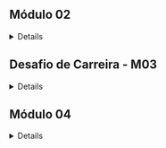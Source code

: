 ## Módulo 02
<details >
 
### Conteúdos a serem trabalhados nesse módulo:
<details >
 
#### Carreira:
* Gestão de tempo
* Currículo e carta de apresentação
* LinkedIn: primeiros passos


#### Lógica de Programação:
* Tipos de Dados II
* Tipos Utilitários
* Métodos de strings
* Métodos de arrays I
* Métodos de arrays II
* Métodos de arrays III

</details>


### O que eu já sei sobre os assuntos que serão abordados nesse módulo?
<details >
 
#### Carreira:
* Gestão de tempo:
  * Uma metodologia ou mesmo sistemas que auxiliam a pessoa a gerir melhor sua rotina, tarefas ou mesmos compromissos pessoais num período sem comprometer ou sobrecarregar seu dia.
* Currículo e carta de apresentação:
  * Currículo é o documento na qual a empresa tem o primeiro contato com o candidato, observando as qualidades, experiencias e sua formação descrita. A carta de apresentação seria um documento para mostrar suas motivações para a empresa escolher o indivíduo. </p>
* LinkedIn: primeiros passos:
  * É uma rede social voltada para o âmbito profissional, sendo uma versão melhorada do currículo, onde além de incluir tudo o que há no currículo, pode-se acrescentar projeto que está fazendo no momento, seguir pessoas da mesma área de atuação e procurar vagas de emprego. </p>

#### Lógica de Programação:
* Funções:
  * Comando criado no qual o usuário precisa passar apenas informações necessárias, pois já há uma lógica automatizada para realizar o assunto.</p>
* Tipos de Dados II:
  * Um complemento dos dados que já foram apresentados, definindo o tipo da variável para aceitar apenas o atributo que se pede.</p>
* Tipos Utilitários:
  * Seria um complemento que auxilie na estrutura do código para facilitar quando se está trabalhando com muitas informações de diferentes tipos.</p>
* Métodos de strings:
  * Complementos que auxiliam ou transformam a variável do tipo string.</p>
* Métodos de arrays I, II e III:
  * Formas mais práticas de trabalhar com listas, devido aos seus manipuladores que facilitam a realizar determinadas ações sem a necessidade de grandes quantidades de código.</p>

</details > 

### O que quero aprender sobre os assuntos que serão abordados nesse módulo?
<details >

#### Carreira:
* Gestão de tempo:
    * Descobrir metodologias ou ideias que auxiliem a administrar e organizar todas as tarefas do dia no período de 24h sem ficar esgotado no final do dia.
* Currículo e carta de apresentação:
    * Ideias de como elaborar para ficar atrativo aos olhos do recrutador e acabar gerando a possibilidade de acontecer no minimo uma entrevista.
* LinkedIn: primeiros passos:
    * Como montar e estruturar ao ponto de conseguir capturar mais vagas e não cair nos bots de eliminação. 

#### Lógica de Programação:
* Funções:
    * A criar a estrutura da função de forma correta e de fácil compreensão para caso precise olhar após algum tempo não ficar perdido. E se tiver formas mais simples e práticas para se aplicar no dia a dia.
* Tipos de Dados II:
    * Entender melhor a sua aplicação e como isso impacta o código. Além disso, aprender a lidar e como retornar o que se pede.
* Tipos Utilitários:
    * Como manipular e entender quando terceiros manipularam. Além de saber identificar o que está sendo e por que está sendo feito.
* Métodos de strings:
    * Aprender a utilizar de forma correta e suas possibilidades de utilização e suas limitações.
* Métodos de arrays I, II e III:
    * Aprender a trabalhar e acessar as listas quando há muitas informações dentro dela. Entender como usar e quando usar tal manipulador.
</details > 
 
### Minha evolução: o que aprendi sobre os assuntos que foram abordados nesse módulo?
<details >

#### Carreira:
* Gestão de tempo:
    * Foram apresentados quatro temas importantes: planejamento, cronograma, ferramentas e urgência de tarefas.</p>
    * Com o planejamento entendi que todas as áreas de um indivíduo podem ser divididas em metas de curtas, medias e de longo prazo para guiar onde quer chegar. 
    * Com o cronograma entender melhor o quanto de tempo você mesmo leva para realizar cada atividade e como organizar isso no seu dia a dia. 
    * As ferramentas podem ser tanto físicas como papel e caneta, como digitais Trello, Notion ou mesmo Google Calendar, a importância é conseguir visualizar e utilizar a teu favor. 
    * A urgência das tarefas que são divididas em níveis de mais urgência a delegar para outra pessoa. 
    * Mesmo com toda a gestão de tempo, ter um tempo longe da tela é tão importante como criar uma rotina de trabalho, assim não ficando sobrecarregado e nem desfocado do que precisa ser feito.
* Currículo e carta de apresentação:
    * Antes de estrutura o currículo é necessário fazer uma autoanalise das coisas que voce busca numa empresa, junto aos seus pontos fortes e fracos para a vaga que está se candidatando. 
    * Com uma vaga escolhida, a necessidade de se criar um currículo que se adeque de maneira simples e clara, listando as principais informações que tem relevância para a área da mais atual para as mais antigas. 
    * A utilização da IA contra ela mesma, uma vez que é ela que acaba ‘garimpando’ quem dá continuidade ao processo. 
* LinkedIn: primeiros passos:
    * A elaboração do perfil do LinkedIn já começa com o Banner para remeter a ideia do que é o perfil, seguido por uma foto de perfil mais profissional. As palavras-chave são importantes para identificar o que você quer e faz. As demais informações são semelhantes ao que se coloca no currículo, mas podendo ser mais detalhado em suas explicações. A principal diferença é poder publicar os projetos que fez ou está fazendo para mostrar que você é uma pessoa ativa na rede.
    * A captação de vagas pode ocorrer por busca manual ou por vagas divulgadas, mas para isso é preciso fazer Networking, uma vez que perfis de 1º e 2º podem ver seu perfil, já os 3º não consegue. Quando procurando vagas é preciso ter as competências exigidas pela vaga, essas competências podem e devem estar no perfil do usuário.

#### Lógica de Programação:
* Funções:
    * Ao final da aula é possível entender o propósito das funções, que nada mais é a de facilitar a execução de tarefas quando há muita informação repetitiva. Foi visto duas formas de trabalha com função: function e arrow function. Também foi visto como definir o tipo de dados do parâmetro e como isso afeta e auxilia na execução do código. 
* Tipos de Dados II:
    * Foi reforçado o que é e para que serve o type, como também a maneira de executar o código quando se tem muitos elementos dentro de um array. Além dos tipos genéricos, foi apresentado o tipo literal e como utilizar em possíveis casos do dia a dia. A utilização de união de tipos que é por ‘|’ e tipos de conjuntos que precisa de ‘&’. Foi visto Type Narrowing que é o estreitamento para deixar mais assertivo o tipo utilizado e Type Assertion que serve para força um tipo quando você desconhece ou vem de outro código.
* Tipos Utilitários:
    * Há diferentes de manipulação, sendo possível até mesmos manipular os tipos. É possível manipular as propriedades que sejam requisitadas de forma parcial ou até mesma de forma obrigatória, como também a definição que impede alteração deixando apenas como leitura. 
    * Também foi visto como criar tipo selecionando apenas propriedades que deseja ou mesmo excluindo propriedades especificas quando há muitas no mesmo tipo. 
    * Algumas vezes quando muitas propriedades do mesmo tipo são possíveis utilizar um utilitário que permite definir todos as propriedades com o mesmo tipo sem a necessidade de repetir no código.
    * Quando se tem tipos com muitas propriedades também é possível utilizar um utilitário que exclui os tipos que deseja e retorna todo o restante. Mas também é possível utilizar um utilitário que extrai o que você quer e retorna em um novo tipo tudo aquilo que extraiu.
* Métodos de strings:
    * Ao final da aula, aprendi diferentes maneiras de manipular a string, desde a eliminação de espaços vazios antes e depois das palavras, como padronizar as palavras deixando-as em maiúsculas ou minúsculas.
    * Também visto formas extrair quantidades de caracteres partindo do início ou final da string, ou mesmo substituir uma ou todas as strings por outra. Foi apresentado uma forma de autocompletar com espaços em branco ou texto tanto antes ou após a string.
    * Por último, dois métodos de retorna, um sendo pelo índice de uma string e o outro por método booleano, caso tenha encontrado ou não. 
* Métodos de arrays I:
    * Foram apresentadas funções nativas do typescript que facilitam a manipulação de array, como acrescentar ou remover elementos do array, podendo ser feito antes ou após o array. Também é possível verificar a posição do elemento dentro do array ou até mesmo se ele existe ou não.
    * Foi visto como inverter a ordem do array, unir elementos que estão dentro do array e retornar uma parte apenas do array definindo o inicio e/ou final a partir do índice informado.
* Métodos de arrays II:
    * Foram apresentadas formas nativas utilizando tempo para mostrar o que se pedia. Além disso, duas formas de verificação, uma na qual todos os elementos precisam ser verdadeiros para retornar ‘true’ e outros onde apenas um elemento precisa ser verdadeiro para validar o teste.
    * Outras funções nativas são as buscas de elementos dentro do array, enquanto possuía uma que retorna o elemento caso exista, possui outra que retorna o índice do elemento dentro do array.
    * Uma função que é bastante útil foi de filtragem do array, pois ele filtra e retorna um novo array com todos os elementos encontrados. Enquanto há outro que percorre o array e retorna com um novo formato que a própria pessoa precisa.
* Métodos de arrays III:
    * Outras funções nativas foram a de ordenação de elementos de um array, enquanto uma função é para o tipo numérico e utiliza o código Unicode para ordenar, a outra função é usada para o tipo string.
    * Utilizar o código Unicode implica em não ter um array em ordem crescente ou descrente de forma correta para o usuário, foi visto formas de deixar corretamente a ordenação para o usuário. 
    * Uma última função apresentada foi a de redução, ela reduz todos os elementos de um array ou de vários arrays em apenas um único valor, sempre acumulando os valores até chegar em apenas um único valor acumulado.

</details >
</details>


## Desafio de Carreira - M03
<details >
 
### Conteúdos a serem trabalhados nesse módulo:
<details >
 
#### Carreira:
* GitHub
* Comunicação
* Pesquisa e leitura de documentações
* Autoconhecimento e Inteligência Emocional
* Tendências em tecnologia

#### Back-end:
* Testes Automatizados
* Primeiro Servidor
* Rotas, Intermediários e Controladores
* API REST
* Orientação a Objetos
* API REST Prática com Orientação a Objetos
* Assincronismo e Leitura e Escrita em Arquivos
* Prática de API com Assincronismo e Testes
* Tratamento de erros com Herança e Polimorfismo
</details>


### O que eu já sei sobre os assuntos que serão abordados nesse módulo?
<details >
 
#### Carreira:
* GitHub
  * É uma plataforma que serve como portfólio dos projetos realizados pela própria pessoa. Além de divulgar seus projetos é possível colaborar com projetos de terceiros, como também terceiros participando do seus projetos.
* Comunicação
  * Maneira de transmitir uma informação de forma clara e direta para não haver confusão entre o que foi dito e o que foi entendido.
* Pesquisa e leitura de documentações
  * Toda linguagem possui uma documentação feita pelo seu desenvolvedor, onde essa documentação serve para guiar, explicar e mostrar como utilizar a linguagem.
  * A busca pela documentação pode ser feita através do próprio site da linguagem.
* Autoconhecimento e Inteligência Emocional
  * Autoconhecimento é saber do que a própria pessoa é capaz e seus limites, o que gosta e o que não gosta.
  * Inteliegente emocional é entender os próprios sentimentos e saber o que afeta e como afeta.
* Tendências em tecnologia
  * Linguagens ou ferramentas que estão ganhando certa popularidade ou prometem facilitar ou melhorar aquilo que já está em uso pelos usuários. 
    
#### Back-end:
* Testes Automatizados
  * Etapa para criar e verificar se os testes aplicados estão aprovados ou não.
* Primeiro Servidor
  * Um centro de gerenciamento de dados/informação de modo local para ocorrer a familiarização e ter um primeiro contato sobre o que é Servidor.
* Rotas, Intermediários e Controladores
  * Não tenho conhecimento sobre o assunto, mas imagino que seja algo relacionado a algo que crie a ligação entre usuário e o servidor, junto a mecanismos que direcionem e controle isso.
* API REST
  * Conjunto de instruções para ocorrer a comunicação com um sistema.
* Orientação a Objetos
  * Tudo no código é um objeto, acretido que seja uma melhor definição do que é o objeto e como trabalhar importando esse objeto.
* API REST Prática com Orientação a Objetos
  * Imagino que seria colocar em prática a união da Oriantação a Objetos na estrutura de API Rest 
* Assincronismo e Leitura e Escrita em Arquivos
  *  Nunca vi nada à respeito do assunto.
  *  A única coisa que consigo imaginar que seria algo de sincronização de arquivos para evitar a possibilidade de erros por mudanças feitas em um arquivo e esquecido em outro.
* Prática de API com Assincronismo e Testes
  * Exercícios de fixação aplicando Assincronismo e Testes numa estrutura de API Rest.
* Tratamento de erros com Herança e Polimorfismo
  * São erros que podem ocorrer ao se ter uma classe. 
</details > 

### O que quero aprender sobre os assuntos que serão abordados nesse módulo?
<details >

#### Carreira:
* GitHub
  * Aprender a desenvolver um perfil(Readme) mais profissional.
  * Entender melhor as aplicações de como utilizar o GitHub.
  * Aprender as práticas mais técnicas da plataforma.
* Comunicação
  * Aprender a criar uma comunicação clara sem ruídos.
  * Como lidar com falhas da comunicação.
  * Compreender e ser compreendido no ambiente profissional para melhor convivência.
* Pesquisa e leitura de documentações
  * Compreender de modo mais simples como ler a documentação e aplicar como é explicado.
* Autoconhecimento e Inteligência Emocional
  * Compreender melhor o que são autoconhecimento e inteligência emocional e como trabalhar para melhorar.
  * Aprender meios ou técnicas para melhor.
  * Aprender como lidar com imprevistos que possam impactar negativamente tanto o autoconhecimento e a inteligência emocional. 
* Tendências em tecnologia
  * Quero conhecer o que está em alta, o que promete revolucionar ou facilitar a vida do usuário. Se há locais que são mais propícios a gerar ou utilizar essas tendencias.
    
#### Back-end:
* Testes Automatizados
  * Entender o que é e para que serve a realização de testes automatizados, como também a utilizar da melhor forma possível e onde aplicar no código/projeto a utilização dos testes.
* Primeiro Servidor
  * Aprender a criar e configurar o Servidor de modo que não haja falhas. Entender as diferenças de criar de forma local e hospetada e como isso impacta no dia a dia.
* Rotas, Intermediários e Controladores
  * Espero compreender o que realmente é Rota, Intermediários e Controladores.
  * Entender as funcionalidades de cada item e como aplicar os mesmos da melhor forma possível. 
* API REST
  * Entender melhor o que são API's e como ocorrem essas comunicações.
  * Como trabalhar e organizar para um melhor entendimento.
* Orientação a Objetos
  * Compreener o que é Orientação a Objetos.
  * Aprender a utilizar e como aplicar de maneira correta.
  * Entender como sua utilização impacta no desenvolvimento de código e em servidor.
* API REST Prática com Orientação a Objetos
  * Aprender como seria essa união desses dois elementos.
  * Organizar e demonstrar com clareza esses dois conteúdos.
* Assincronismo e Leitura e Escrita em Arquivos
  * Entender o que é assincronismo e como executá-lo.
  * Aprender de modo simples como aplicar no código.
  * Como elaborar melhor quando há muitos requisitos para a funcionalidade do código.
* Prática de API com Assincronismo e Testes
  * Aprender como seria essa união desses dois elementos.
  * Organizar e demonstrar com clareza esses dois conteúdos.
* Tratamento de erros com Herança e Polimorfismo
  * Entender o que é Herança e Polimorfismo.
  * Aprender a corrigir esses erros.
</details > 
 
### Minha evolução: o que aprendi sobre os assuntos que foram abordados nesse módulo?
<details >

#### Carreira:
* GitHub
  * O GitHub é uma plataforma que serve como cartão de entrada para recrutadores ou pessoas da área _tech_, como um currículo é preciso ter informações sucintas e claras: quem é você; no que você trabalho; suas habilidades; contatos e afins.
  * A própria plataforma possui um mecânismo que deixa vísivel o quanto você contribiu desde a criação da sua conta. Entretanto, essas contribuições não se limitam apenas aos seus próprios projetos ou o desenvolvimentos de códigos, como contribuir com projetos _Open Source_ permitem que o mostrador registre suas contribuições.
  * Foram apresentadas boas práticas para os projetos, tanto para projetos solo como em equipes. As principais boas práticas partem da organização que você tem com seu código e com claro e objetivo é ele, utilização de _commits_ que explicam o que foi feito e não algo de modo genérico.
  * Utilizar o _Readme_ do projeto de modo que fique claro o que é o projeto, para que serve, como será construído e se possuí alguma inspiração para sua criação.
* Comunicação
  * A forma que a comunição ocorre precisa estar de acordo com o ambiente destinado, caso seja um ambiente recreatido ou de lazer é possível utilizar uma linguagem descontraído, mas em ambiente profissional é importante manter um equilíbrio entre o formal e não parecer um robo.
  * Da mesma maneira que a comunicação verbal precisa se adaptar, a comunição verbal precisa também se adequar.
  * Utilizar a comunicação não-violenta diminui as chances de brigas, estresses ou desavenças no ambiente de trabalho. Além disso, permite gerar empatia e respeito com o próximo.
  * Deixar claro o que deseja e precisa ser feito, desse modo não ocorre achismos.
  * Acordos verbais são mais práticos, mas registrar por email permite identificar o que realmente foi proposto e se foi devidamente realizado.
* Pesquisa e leitura de documentações
  * Existe um grande diferença de linguagens mais antigas para as atuais quando se trata de apresentar a documentação.
  * O melhor lugar para se entender a linguagem com a qual se trabalha é a própria documentação.
  * Muitas das dúvidas podem ser pesquisadas em outras fontes, como: YouTube, Reddit, Dev Community, Stack Overflow, entre outros. Contudo, o importante é saber filtrar e como pesquisar.
  * Foi apresentado uma técnica para uma busca mais assertiva nos pesquisadores, como no Google.
  * Houve um reforço para o aprendizado na língua inglesa, uma vez que as documentações são em inglês. Mesmo com a opção de traduzir, corre o risco de tradução errado ou mesmo simplificação do tema procurado.
* Autoconhecimento e Inteligência Emocional
  * Aprendi um pouco mais sobre o que é inteligência emocional.
  * Os 5 pilares da soft skill.
  * Identificar o que temos controle e como lidar com adversidades.
  * Práticas para trabalhar o autoconhecimento.
* Tendências em tecnologia
  * Existem muitos mitos e promessas de revoluções.
  * Como identificar a versão da linguagem, seu pacote de atualização e a correção de _bugs_.
  * Cada linguagem possui uma facilidade em uma área determinada da programação.
  * Não é necessário desespero ou urgência para aprender a versão recém lançado, pois leva tempo para o mercado aderir essa versão.
  * O mercado não acompanha a área de desenvolvimento, pois há muitos sistemas já implementados e consolidados há anos, mudar eles por completo exige muito tempo e investimento, portanto muitos sistemas ainda se encontram com versões muito antigas de linguagens.
  * Existem muitas linguagens que surgem com o objetivo de substituir determinada linguagem, contudo isso não ocorre devido aos motivos do tópico acima.
  * O melhor lugar para se manter atualizado é a documentaçãdo oficial da linguagem, pois é o primeiro lugar a ser atualizado, mas também é possível por meio de livros, eventos ou mesmo certificações.
    
#### Back-end:
* Testes Automatizados
  * É uma aplicação de realização de teste automatizados onde é utilizado uma biblioteca como a jest e ela insere valores aleatórios para validar o código. Para isso é necessário criar um arquivo que realize os testes.
  * Foi aprendido a criar um arquivo que exclui arquivos para não serem comentados e não entrarem no GitHub
* Primeiro Servidor
  * Foram apresentadas os conceitos de como executar um servidor com a utilização do Node.js
  * Há duas bibliotecas que permitem o trabalho para se desenvolver um servidor, sendo: __Fastify__ e __express__. Ambas as bibliotecas podem ser trabalhadas com __JavaScript__ ou __TypeScript__, como também possuem certas familiaridades na sua construção de código. Entretanto, a biblioteca __Express__ ainda é a mais utilizada no dia a dia.
  * Duas coisas que importantes de se lembrar são: 1. usar sempre uma porta que não esteja em uso para não dar conflito e 2. sempre 'desligar' a porta quando realizar alguma mudança, pois se não desligar não verá as alterações mesmo se salvar ou atualizar a página.  
* Rotas, Intermediários e Controladores
  * Compreendi o que são Rotas, Intermediários e Controladores. Onde tudo se inicia com a requisição feito do usuário para o servidor que após o processo devolve para o usuário. A requisição feito ao servidor precisa estar de acordar com as rotas disponíveis que encaminham para os controladores correspondentes. Os intermediários atuam como interceptador das requisições, pois protegem ou precisam validar antes de continuar para o controlador.
  * Aprendi a estruturar um servidor de forma mais organizada separando cada item ao seu projeto e apenas importando eles para o principal, deixando assim mais organizado e visual. Além disso, o manuseio de programas que permitam testar as requisições que estão sendo construídas.   
* API REST
  * Compreendi melhor que o é API e qual sua finalidade.
  * A existência de métodos de requisição e porquê de utilizadlos.
  * O significado dos códigos de status de resposta e como utilizar.
  * O desenvolvimento básico de um programa onde foi usado __get__, __post__, __put__, __patch__ e __delete__. Isso tudo permite informar, detalhar, acrescentar, modificar e apagar.
* Orientação a Objetos
  * Aprendi que há Classes e atributos
  * Há utilizar o método _construtor_ e que o termo para sua função é o _this._
  * Utilizar métodos de funcionalidades que servem para alterar, mas não alteram nada. Há um tipo específico para isso, sendo o _ void_.
  * Utilização dos atributos que podem ser _public_ ou _private_, e como isso impacta no código.
* API REST Prática com Orientação a Objetos
  * Aprendi a implementar a Orientação a Objetos numa API Rest.
  * Por ser um exercício prático, senti um reforço em relação à API REST para fixar melhor o assunto e a Orientação a Objetos apenas como um complemento.
* Assincronismo e Leitura e Escrita em Arquivos
  * Aprendi o que significa o que é Assincronismo e porque da sua utilização.
  * A diferença de Sincronismo e Assincronismo.
  * A como usar o _async: await_ em uma API.
  * Não ter más práticas na criação de código devido a utilização do _.then_ que pode deixar inutilizável o código devido ao seu tamanho no aninhamento.
  * A usar e corrigir erro com assincronismo.
* Prática de API com Assincronismo e Testes
  * Aprendi a implementar a Assincronismo e Testes numa API Rest.
  * Por ser um exercício prático, senti um reforço em relação à API REST para fixar melhor o assunto e a Orientação a Objetos apenas como um complemento.
* Tratamento de erros com Herança e Polimorfismo
  * Aprendi sobre o que é Herança e Polimorfismo.
  * Prática em situações que envolvem esses temas.
  * Como tratar e retornar erros.
</details >
</details>


## Módulo 04
<details >
 
### Conteúdos a serem trabalhados nesse módulo:
<details >
 
#### Carreira:
* Metodologias ágeis
* Diversidade e inclusão em tecnologia


#### Back-end:
* Introdução ao Docker e Docker compose
* Introdução a Banco de Dados
* Consultas SQL
* Modelagem de dados

</details>


### O que eu já sei sobre os assuntos que serão abordados nesse módulo?
<details >
 
#### Carreira:
* Metodologias ágeis
  * Acredito que seja relacionado a sistemas como Kanban, Scrum, Duplo Diamente ou outro, sendo para otimizar tarefas quando trabalhadas em time desde a fase inicial até a final.
* Diversidade e inclusão em tecnologia

#### Back-end:
* Introdução ao Docker e Docker compose
  * Sobre esse assunto eu não possuo conhecimento prévio. 
* Introdução a Banco de Dados
  * Banco de dados é um sistema utilizado para armazenar as informações do usuário, indo de um simples cadastro em site como cadastro de banco.
* Consultas SQL
  * Com um banco de dados construído, seria a consulta a uma informação ou um conjunto de informações. Tudo isso por meio de palavras-chave que servem para realizar esse comando.
* Modelagem de dados
  * Serve para trabalhar com diferentes tipos de dados e reuni-los em um determinado local, ou mesmo transformar esses dados para melhor adequar-se à sua necessidade. 

</details > 

### O que quero aprender sobre os assuntos que serão abordados nesse módulo?
<details >

#### Carreira:
* Metodologias ágeis
  * Entender quais metologias ágeis existem.
  * Aprender a importância e o motivo para a escolha de cada metodologia.
  * Como aplicá-las no dia a dia para ter um maior proveito de tempo e produtividade quando trato de projeto.
* Diversidade e inclusão em tecnologia
   
#### Back-end:
* Introdução ao Docker e Docker compose
  * Entender o que é Docker e Docker compose.
  * Aprender a utilizar e como aplicar no dia a dia.
* Introdução a Banco de Dados
  * Entender o que é Banco de Dados e como funciona.
  * Como preparar e configurar para se trabalhar com banco de dados.
  * Saber como conecta com o Docker.
* Consultas SQL
  * Aprender a realizar consultas de um item ou um conjunto de itens.
  * Saber utilizar corretamente as palavras-chave para cada necessiade.
  * Criar filtros para faciltar as consultas.
  * Lidar com os diferentes tipos: _string_, _number_, _boolean_ e _data_.
* Modelagem de dados
  * Entender o que realmente é modelagem de dados.
  * Compreender as melhores formas de se trabalhar e como demonstrar isso.
  * Explorar mais afundo os tipos de dados que podem se utilizados e em quais momentos.
  * Criar banco de dados utilizando essa modelagem.

  

</details > 
 
### Minha evolução: o que aprendi sobre os assuntos que foram abordados nesse módulo?
<details >

#### Carreira:
* Metodologias ágeis
  * Fui apresentado a Metodologia agil e sua definição, o porque de utilizar quando se trabalha em equipe.
  * O principal fator de utilizar é evidênciar o que todos da equipe estão fazendo no momento e em qual etapa está tal tarefa.
  * A utilização da metodoligia permite corrigir erros e realizar mudanças caso seja necessário.
  * Há diferentes metodologias, como: Kanban, Scrum e XP.
  * Não há melhor ou pior, só aquela que se enquadre melhor a sua equipe ou projeto.
* Diversidade e inclusão em tecnologia
 
 
#### Back-end:
* Introdução ao Docker e Docker compose
  * Aprendi que Docker é uma ferramenta que permite empacotar aplicações em containers. Já Docker compose é para definir e gerenciar múltiplos containers como um único serviço.
  * Realizei a instalação do Docker e após isso realizar testes simples para ver como funciona na prática.
  * Existe o Docker Hub que funciona como um Github e possível imagens já prontas que facilitam o trabalho.
* Introdução a Banco de Dados
  * Aprendi sobre Banco de Dados que há tipos: relacional; não-relacional; distribuido; warehouse e cloud.
  * Banco de dados relacional pode ser comparado ao Excel por ser trabalhado em planilha.
  * Fui apresentado ao SQL que serva para interagir com o banco de dados e SGBD que serva para armazenar e organizar dados.
  * Há alguns SGBDs no mercado: Postgres, Oracle, mongoDB.
  * Instalação do Beekeeper que serve para editar e gerenciar SQL.
* Consultas SQL
  * Existem palavras nomeadas que servem para realizar determinadas funçãos: _SELECT_, _WHERE_, _ORDER BY_, _LIMIT_, _OFFSET_, _SELECT DISTINCT_. Essas palavras tem as funções de mostrar o que quer, filtragem de busca, criar uma ordenação, limitar o tanto que quer mostrar, criar um recorte a partir de um determinado valor, mostrar eliminando duplicidade.
  * É possível utilizar _asc_ e _desc_ para definir uma ordenação.
  * A utilização de _like_ na filtragem trás o valor igual, já o _ilike_ indifere se é maiúscula ou minúscula.
  * É possível utilizar operações de matemáticas para filtragem.
  * Transformar _number_ em _string_.
  * Existem diferentes tipos de formas para se trabalhar com datas, pode ser: apenas horário, com mês, com fuso-horário, data em algarismo ou escrita e outras formas.
* Modelagem de dados
  * fdsfds
 
</details >
</details>
